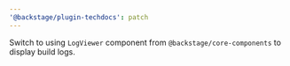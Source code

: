 ```yaml
---
'@backstage/plugin-techdocs': patch
---
```


Switch to using `LogViewer` component from `@backstage/core-components` to display build logs.
